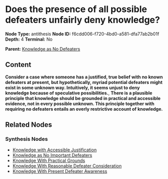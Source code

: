 # Does the presence of all possible defeaters unfairly deny knowledge?

**Node Type:** antithesis
**Node ID:** f6cdd006-f720-4bd0-a581-dfa77ab2b01f
**Depth:** 4
**Terminal:** No

**Parent:** [Knowledge as No Defeaters](knowledge-as-no-defeaters-synthesis-1aa8c8d7-3931-4a5d-9e33-c360ec92422f.md)

## Content

**Consider a case where someone has a justified, true belief with no known defeaters at present, but hypothetically, myriad potential defeaters might exist in some unknown way. Intuitively, it seems unjust to deny knowledge because of speculative possibilities.**, **There is a plausible principle that knowledge should be grounded in practical and accessible evidence, not in every possible unknown. This principle together with requiring no defeaters entails an overly restrictive account of knowledge.**

## Related Nodes

### Synthesis Nodes

- [Knowledge with Accessible Justification](knowledge-with-accessible-justification-synthesis-3e83bc37-fcb0-4a0a-8354-0cc5e4549754.md)
- [Knowledge as No Important Defeaters](knowledge-as-no-important-defeaters-synthesis-4b91cec4-5da8-4b1d-9c93-ec39f91d7407.md)
- [Knowledge With Practical Grounds](knowledge-with-practical-grounds-synthesis-23938697-10e6-431e-bdc8-a909412928bb.md)
- [Knowledge With Reasonable Defeater Consideration](knowledge-with-reasonable-defeater-consideration-synthesis-24e155ae-7d88-4da5-9885-5e7d3766dc2a.md)
- [Knowledge With Present Defeater Awareness](knowledge-with-present-defeater-awareness-synthesis-92eb63e4-9059-416e-b533-a77418dc8c61.md)
